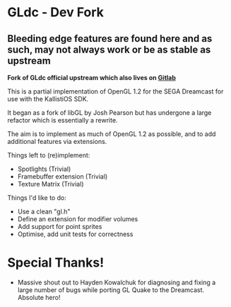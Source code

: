 
# GLdc - Dev Fork

## Bleeding edge features are found here and as such, may not always work or be as stable as upstream

**Fork of GLdc official upstream which also lives on [Gitlab](https://gitlab.com/simulant/GLdc)**

This is a partial implementation of OpenGL 1.2 for the SEGA Dreamcast for use
with the KallistiOS SDK.

It began as a fork of libGL by Josh Pearson but has undergone a large refactor
which is essentially a rewrite.

The aim is to implement as much of OpenGL 1.2 as possible, and to add additional
features via extensions.

Things left to (re)implement:

 - Spotlights (Trivial)
 - Framebuffer extension (Trivial)
 - Texture Matrix (Trivial)
 
Things I'd like to do:

 - Use a clean "gl.h"
 - Define an extension for modifier volumes
 - Add support for point sprites
 - Optimise, add unit tests for correctness
 
# Special Thanks!

 - Massive shout out to Hayden Kowalchuk for diagnosing and fixing a large number of bugs while porting GL Quake to the Dreamcast. Absolute hero!  
